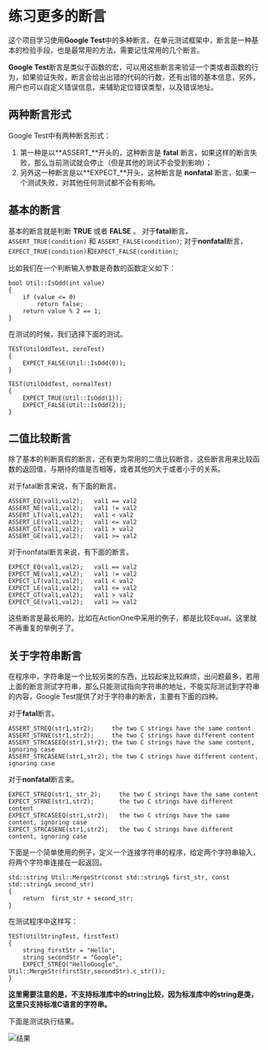 # 练习更多的断言

这个项目学习使用**Google Test**中的多种断言。在单元测试框架中，断言是一种基本的检验手段，也是最常用的方法，需要记住常用的几个断言。

**Google Test**断言是类似于函数的宏，可以用这些断言来验证一个类或者函数的行为，如果验证失败，断言会给出出错的代码的行数，还有出错的基本信息，另外，用户也可以自定义错误信息，来辅助定位错误类型，以及错误地址。

## 两种断言形式

Google Test中有两种断言形式：
1. 第一种是以**ASSERT_**开头的，这种断言是 **fatal** 断言，如果这样的断言失败，那么当前测试就会停止（但是其他的测试不会受到影响）；
2. 另外这一种断言是以**EXPECT_**开头，这种断言是 **nonfatal** 断言，如果一个测试失败，对其他任何测试都不会有影响。

## 基本的断言
基本的断言就是判断 **TRUE** 或者 **FALSE** 。
对于**fatal**断言，`ASSERT_TRUE(condition)` 和 `ASSERT_FALSE(condition)`;
对于**nonfatal**断言，`EXPECT_TRUE(condition)`和`EXPECT_FALSE(condition)`;

比如我们在一个判断输入参数是奇数的函数定义如下：
```
bool Util::IsOdd(int value)
{
	if (value <= 0)
		return false;
	return value % 2 == 1;
}
```
在测试的时候，我们选择下面的测试。

```
TEST(UtilOddTest, zeroTest)
{
	EXPECT_FALSE(Util::IsOdd(0));
}

TEST(UtilOddTest, normalTest)
{
	EXPECT_TRUE(Util::IsOdd(1));
	EXPECT_FALSE(Util::IsOdd(2));
}
```

## 二值比较断言

除了基本的判断真假的断言，还有更为常用的二值比较断言，这些断言用来比较函数的返回值，与期待的值是否相等，或者其他的大于或者小于的关系。

对于fatal断言来说，有下面的断言。
```
ASSERT_EQ(val1,val2);	val1 == val2
ASSERT_NE(val1,val2);	val1 != val2
ASSERT_LT(val1,val2);   val1 < val2
ASSERT_LE(val1,val2);	val1 <= val2
ASSERT_GT(val1,val2);	val1 > val2
ASSERT_GE(val1,val2);	val1 >= val2
```

对于nonfatal断言来说，有下面的断言。
```
EXPECT_EQ(val1,val2);	val1 == val2
EXPECT_NE(val1,val2);	val1 != val2
EXPECT_LT(val1,val2);	val1 < val2
EXPECT_LE(val1,val2);	val1 <= val2
EXPECT_GT(val1,val2);	val1 > val2
EXPECT_GE(val1,val2);	val1 >= val2
```

这些断言是最长用的，比如在ActionOne中采用的例子，都是比较Equal。这里就不再重复的举例子了。


## 关于字符串断言

在程序中，字符串是一个比较另类的东西，比较起来比较麻烦，出问题最多，若用上面的断言测试字符串，那么只能测试指向字符串的地址，不能实际测试到字符串的内容，Google Test提供了对于字符串的断言，主要有下面的四种。

对于**fatal**断言。
```
ASSERT_STREQ(str1,str2);     the two C strings have the same content
ASSERT_STRNE(str1,str2);     the two C strings have different content
ASSERT_STRCASEEQ(str1,str2); the two C strings have the same content, ignoring case
ASSERT_STRCASENE(str1,str2); the two C strings have different content, ignoring case
```

对于**nonfatal**断言来。
```
EXPECT_STREQ(str1,_str_2);     the two C strings have the same content
EXPECT_STRNE(str1,str2);       the two C strings have different content
EXPECT_STRCASEEQ(str1,str2);   the two C strings have the same content, ignoring case
EXPECT_STRCASENE(str1,str2);   the two C strings have different content, ignoring case
```

下面是一个简单使用的例子，定义一个连接字符串的程序，给定两个字符串输入，将两个字符串连接在一起返回。

```
std::string Util::MergeStr(const std::string& first_str, const std::string& second_str)
{
	return  first_str + second_str;
}
```

在测试程序中这样写：
```
TEST(UtilStringTest, firstTest)
{
	string firstStr = "Hello";
	string secondStr = "Google";
	EXPECT_STREQ("HelloGoogle", Util::MergeStr(firstStr,secondStr).c_str());
}
```

**这里需要注意的是，不支持标准库中的string比较，因为标准库中的string是类，这里只支持标准C语言的字符串。**

下面是测试执行结果。

![结果](https://github.com/zhangxiaoya/GTestInAction/blob/master/ActionTwo/testResult.JPG)
